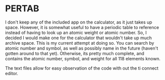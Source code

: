 # PERTAB

I don't keep any of the included app on the calculator, as it just takes up space. However, it is somewhat useful to have a periodic table to reference instead of having to look up an atomic weight or atomic number. So, I decided I would make one for the calculator that wouldn't take up much archive space. This is my current attempt at doing so. You can search by atomic number and symbol, as well as possibly name in the future (haven't gotten around to that yet). Otherwise, its pretty much complete, and contains the atomic number, symbol, and weight for all 118 elements known.

The text files allow for easy observation of the code with out the ti connect editor.
